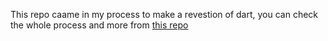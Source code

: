 This repo caame in my process to make a revestion of dart, you can check the whole process and more from [this repo](https://github.com/AsimAyman/Software-Engineer/wiki/dart)
